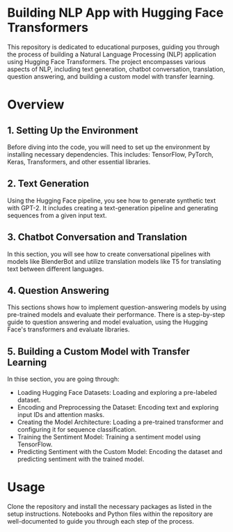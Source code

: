 # Building NLP App with Hugging Face Transformers
This repository is dedicated to educational purposes, guiding you through the process of building a Natural Language Processing (NLP) application using Hugging Face Transformers. The project encompasses various aspects of NLP, including text generation, chatbot conversation, translation, question answering, and building a custom model with transfer learning.

# Overview
## 1. Setting Up the Environment
Before diving into the code, you will need to set up the environment by installing necessary dependencies. This includes:
TensorFlow, PyTorch, Keras, Transformers, and other essential libraries.

## 2. Text Generation
Using the Hugging Face pipeline, you see how to generate synthetic text with GPT-2. It includes creating a text-generation pipeline and generating sequences from a given input text.

## 3. Chatbot Conversation and Translation
In this section, you will see how to create conversational pipelines with models like BlenderBot and utilize translation models like T5 for translating text between different languages.

## 4. Question Answering
This sections shows how to implement question-answering models by using pre-trained models and evaluate their performance. There is a step-by-step guide to question answering and model evaluation, using the Hugging Face's transformers and evaluate libraries.

## 5. Building a Custom Model with Transfer Learning
In thise section, you are going through:

- Loading Hugging Face Datasets: Loading and exploring a pre-labeled dataset.
- Encoding and Preprocessing the Dataset: Encoding text and exploring input IDs and attention masks.
- Creating the Model Architecture: Loading a pre-trained transformer and configuring it for sequence classification.
- Training the Sentiment Model: Training a sentiment model using TensorFlow.
- Predicting Sentiment with the Custom Model: Encoding the dataset and predicting sentiment with the trained model.

# Usage
Clone the repository and install the necessary packages as listed in the setup instructions. Notebooks and Python files within the repository are well-documented to guide you through each step of the process.

